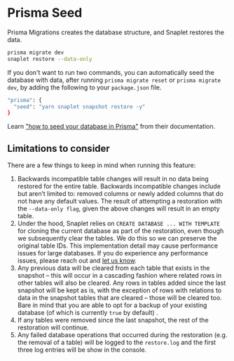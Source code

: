 # Prisma Seed

Prisma Migrations creates the database structure, and Snaplet restores the data.

```bash
prisma migrate dev
snaplet restore --data-only
```

If you don't want to run two commands, you can automatically seed the database with data, after running `prisma migrate reset` or `prisma migrate dev`, by adding the following to your `package.json` file.

```bash
"prisma": {
  "seed": "yarn snaplet snapshot restore -y"
}
```

Learn ["how to seed your database in Prisma"](https://www.prisma.io/docs/guides/database/seed-database#how-to-seed-your-database-in-prisma) from their documentation.

## Limitations to consider
There are a few things to keep in mind when running this feature:
1. Backwards incompatible table changes will result in no data being restored for the entire table. Backwards incompatible changes include but aren’t limited to: removed columns or newly added columns that do not have any default values. The result of attempting a restoration with the `--data-only flag`, given the above changes will result in an empty table.
2. Under the hood, Snaplet relies on `CREATE DATABASE ... WITH TEMPLATE` for cloning the current database as part of the restoration, even though we subsequently clear the tables. We do this so we can preserve the original table IDs. This implementation detail may cause performance issues for large databases. If you do experience any performance issues, please reach out and [let us know](https://discord.com/invite/6HUuajc866).
3. Any previous data will be cleared from each table that exists in the snapshot – this will occur in a cascading fashion where related rows in other tables will also be cleared. Any rows in tables added since the last snapshot will be kept as is, with the exception of rows with relations to data in the snapshot tables that are cleared – those will be cleared too.  Bare in mind that you are able to opt for a backup of your existing database (of which is currently `true` by default) .
4. If any tables were removed since the last snapshot, the rest of the restoration will continue.
5. Any failed database operations that occurred during the restoration (e.g. the removal of a table) will be logged to the `restore.log` and the first three log entries will be show in the console. 
